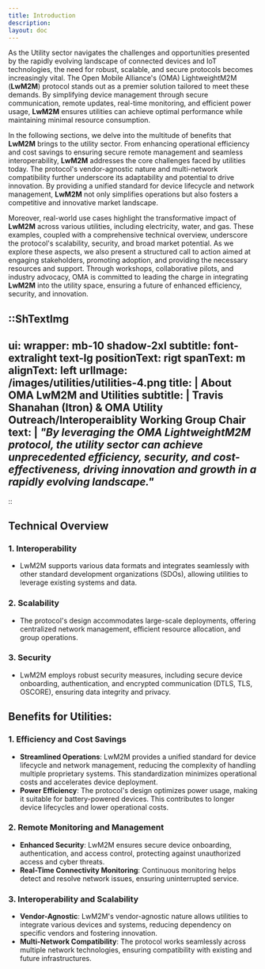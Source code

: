 ```yaml
---
title: Introduction
description:
layout: doc
---
```


As the Utility sector navigates the challenges and opportunities presented by the rapidly evolving landscape of connected devices and IoT technologies, the need for robust, scalable, and secure protocols becomes increasingly vital. The Open Mobile Alliance's (OMA) LightweightM2M (__LwM2M__) protocol stands out as a premier solution tailored to meet these demands. By simplifying device management through secure communication, remote updates, real-time monitoring, and efficient power usage, __LwM2M__ ensures utilities can achieve optimal performance while maintaining minimal resource consumption.

In the following sections, we delve into the multitude of benefits that __LwM2M__ brings to the utility sector. From enhancing operational efficiency and cost savings to ensuring secure remote management and seamless interoperability, __LwM2M__ addresses the core challenges faced by utilities today. The protocol's vendor-agnostic nature and multi-network compatibility further underscore its adaptability and potential to drive innovation. By providing a unified standard for device lifecycle and network management, __LwM2M__ not only simplifies operations but also fosters a competitive and innovative market landscape.

Moreover, real-world use cases highlight the transformative impact of __LwM2M__ across various utilities, including electricity, water, and gas. These examples, coupled with a comprehensive technical overview, underscore the protocol's scalability, security, and broad market potential. As we explore these aspects, we also present a structured call to action aimed at engaging stakeholders, promoting adoption, and providing the necessary resources and support. Through workshops, collaborative pilots, and industry advocacy, OMA is committed to leading the charge in integrating __LwM2M__ into the utility space, ensuring a future of enhanced efficiency, security, and innovation.



::ShTextImg
---
ui:
    wrapper: mb-10 shadow-2xl
    subtitle: font-extralight text-lg
positionText: rigt
spanText: m
alignText: left
urlImage: /images/utilities/utilities-4.png
title: | 
    About OMA LwM2M and Utilities
subtitle: |
    Travis Shanahan (Itron) & OMA Utility Outreach/Interoperaiblity Working Group Chair
text: |
    _"By leveraging the OMA LightweightM2M protocol, the utility sector can achieve unprecedented efficiency, security, and cost-effectiveness, driving innovation and growth in a rapidly evolving landscape."_ 
---
::

## Technical Overview

### 1. Interoperability

- LwM2M supports various data formats and integrates seamlessly with other standard development organizations (SDOs), allowing utilities to leverage existing systems and data.

### 2. Scalability

- The protocol's design accommodates large-scale deployments, offering centralized network management, efficient resource allocation, and group operations.

### 3. Security

- LwM2M employs robust security measures, including secure device onboarding, authentication, and encrypted communication (DTLS, TLS, OSCORE), ensuring data integrity and privacy.

## Benefits for Utilities:

### 1. Efficiency and Cost Savings

- **Streamlined Operations**: LwM2M provides a unified standard for device lifecycle and network management, reducing the complexity of handling multiple proprietary systems. This standardization minimizes operational costs and accelerates device deployment.
- **Power Efficiency**: The protocol's design optimizes power usage, making it suitable for battery-powered devices. This contributes to longer device lifecycles and lower operational costs.

### 2. Remote Monitoring and Management

- **Enhanced Security**: LwM2M ensures secure device onboarding, authentication, and access control, protecting against unauthorized access and cyber threats.
- **Real-Time Connectivity Monitoring**: Continuous monitoring helps detect and resolve network issues, ensuring uninterrupted service.

### 3. Interoperability and Scalability

- **Vendor-Agnostic**: LwM2M's vendor-agnostic nature allows utilities to integrate various devices and systems, reducing dependency on specific vendors and fostering innovation.
- **Multi-Network Compatibility**: The protocol works seamlessly across multiple network technologies, ensuring compatibility with existing and future infrastructures.

